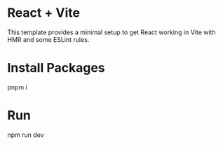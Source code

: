 # React + Vite

This template provides a minimal setup to get React working in Vite with HMR and some ESLint rules.

# Install Packages
pnpm i

# Run
npm run dev
